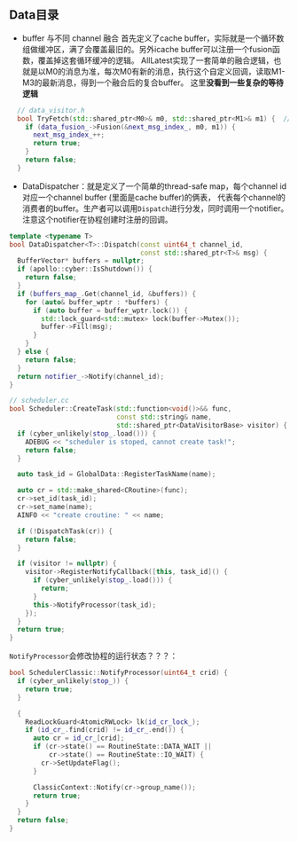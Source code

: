 ## Data目录
* buffer 与不同 channel 融合
首先定义了cache buffer，实际就是一个循环数组做缓冲区，满了会覆盖最旧的。另外icache buffer可以注册一个fusion函数，覆盖掉这套循环缓冲的逻辑。
AllLatest实现了一套简单的融合逻辑，也就是以M0的消息为准，每次M0有新的消息，执行这个自定义回调，读取M1-M3的最新消息，得到一个融合后的复合buffer。
这里**没看到一些复杂的等待逻辑**
```c++
  // data_visitor.h
  bool TryFetch(std::shared_ptr<M0>& m0, std::shared_ptr<M1>& m1) {  // NOLINT
    if (data_fusion_->Fusion(&next_msg_index_, m0, m1)) {
      next_msg_index_++;
      return true;
    }
    return false;
  }
```
* DataDispatcher：就是定义了一个简单的thread-safe map，每个channel id对应一个channel buffer (里面是cache buffer)的俩表，
代表每个channel的消费者的buffer。生产者可以调用`Dispatch`进行分发，同时调用一个notifier。注意这个notifier在协程创建时注册的回调。
```c++
template <typename T>
bool DataDispatcher<T>::Dispatch(const uint64_t channel_id,
                                 const std::shared_ptr<T>& msg) {
  BufferVector* buffers = nullptr;
  if (apollo::cyber::IsShutdown()) {
    return false;
  }
  if (buffers_map_.Get(channel_id, &buffers)) {
    for (auto& buffer_wptr : *buffers) {
      if (auto buffer = buffer_wptr.lock()) {
        std::lock_guard<std::mutex> lock(buffer->Mutex());
        buffer->Fill(msg);
      }
    }
  } else {
    return false;
  }
  return notifier_->Notify(channel_id);
}
```

```c++
// scheduler.cc
bool Scheduler::CreateTask(std::function<void()>&& func,
                           const std::string& name,
                           std::shared_ptr<DataVisitorBase> visitor) {
  if (cyber_unlikely(stop_.load())) {
    ADEBUG << "scheduler is stoped, cannot create task!";
    return false;
  }

  auto task_id = GlobalData::RegisterTaskName(name);

  auto cr = std::make_shared<CRoutine>(func);
  cr->set_id(task_id);
  cr->set_name(name);
  AINFO << "create croutine: " << name;

  if (!DispatchTask(cr)) {
    return false;
  }

  if (visitor != nullptr) {
    visitor->RegisterNotifyCallback([this, task_id]() {
      if (cyber_unlikely(stop_.load())) {
        return;
      }
      this->NotifyProcessor(task_id);
    });
  }
  return true;
}
```
`NotifyProcessor`会修改协程的运行状态？？？：
```c++
bool SchedulerClassic::NotifyProcessor(uint64_t crid) {
  if (cyber_unlikely(stop_)) {
    return true;
  }

  {
    ReadLockGuard<AtomicRWLock> lk(id_cr_lock_);
    if (id_cr_.find(crid) != id_cr_.end()) {
      auto cr = id_cr_[crid];
      if (cr->state() == RoutineState::DATA_WAIT ||
          cr->state() == RoutineState::IO_WAIT) {
        cr->SetUpdateFlag();
      }

      ClassicContext::Notify(cr->group_name());
      return true;
    }
  }
  return false;
}
```
